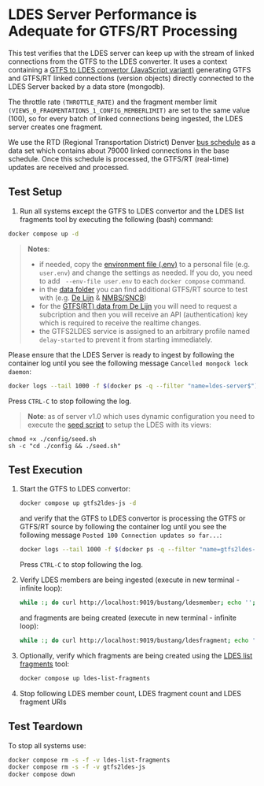 # LDES Server Performance is Adequate for GTFS/RT Processing
This test verifies that the LDES server can keep up with the stream of linked connections from the GTFS to the LDES converter. It uses a context containing a [GTFS to LDES convertor (JavaScript variant)](https://github.com/julianrojas87/gtfs2ldes-js) generating GTFS and GTFS/RT linked connections (version objects) directly connected to the LDES Server backed by a data store (mongodb).

The throttle rate `(THROTTLE_RATE)` and the fragment member limit `(VIEWS_0_FRAGMENTATIONS_1_CONFIG_MEMBERLIMIT)` are set to the same value (100), so for every batch of linked connections being ingested, the LDES server creates one fragment.

We use the RTD (Regional Transportation District) Denver [bus schedule](https://www.rtd-denver.com/files/gtfs/bustang-co-us.zip) as a data set which contains about 79000 linked connections in the base schedule. Once this schedule is processed, the GTFS/RT (real-time) updates are received and processed.

## Test Setup
1. Run all systems except the GTFS to LDES convertor and the LDES list fragments tool by executing the following (bash) command:
```bash
docker compose up -d
```
> **Notes**:
> * if needed, copy the [environment file (.env)](./.env) to a personal file (e.g. `user.env`) and change the settings as needed. If you do, you need to add ` --env-file user.env` to each `docker compose` command.
> * in the [data folder](./data/) you can find additional GTFS/RT source to test with (e.g. [De Lijn](./data/delijn.env) & [NMBS/SNCB](./data/nmbs.env))
> * for the [GTFS(RT) data from De Lijn](https://data.delijn.be/) you will need to request a subcription and then you will receive an API (authentication) key which is required to receive the realtime changes.
> * the GTFS2LDES service is assigned to an arbitrary profile named `delay-started` to prevent it from starting immediately.

Please ensure that the LDES Server is ready to ingest by following the container log until you see the following message `Cancelled mongock lock daemon`:
```bash
docker logs --tail 1000 -f $(docker ps -q --filter "name=ldes-server$")
```
Press `CTRL-C` to stop following the log.

> **Note**: as of server v1.0 which uses dynamic configuration you need to execute the [seed script](./config/seed.sh) to setup the LDES with its views:
```
chmod +x ./config/seed.sh
sh -c "cd ./config && ./seed.sh"
```

## Test Execution
1. Start the GTFS to LDES convertor:
    ```bash
    docker compose up gtfs2ldes-js -d
    ```
    and verify that the GTFS to LDES convertor is processing the GTFS or GTFS/RT source  by following the container log until you see the following message `Posted 100 Connection updates so far...`:
    ```bash
    docker logs --tail 1000 -f $(docker ps -q --filter "name=gtfs2ldes-js$")
    ```
    Press `CTRL-C` to stop following the log.

2. Verify LDES members are being ingested (execute in new terminal - infinite loop):
    ```bash
    while :; do curl http://localhost:9019/bustang/ldesmember; echo ''; sleep 0.5; done
    ```
    and fragments are being created (execute in new terminal - infinite loop):
    ```bash
    while :; do curl http://localhost:9019/bustang/ldesfragment; echo ''; sleep 0.5; done
    ```

3. Optionally, verify which fragments are being created using the [LDES list fragments](/ldes-list-fragments/README.md) tool:
    ```bash
    docker compose up ldes-list-fragments
    ```

4. Stop following LDES member count, LDES fragment count and LDES fragment URIs

## Test Teardown
To stop all systems use:
```bash
docker compose rm -s -f -v ldes-list-fragments
docker compose rm -s -f -v gtfs2ldes-js
docker compose down
```
